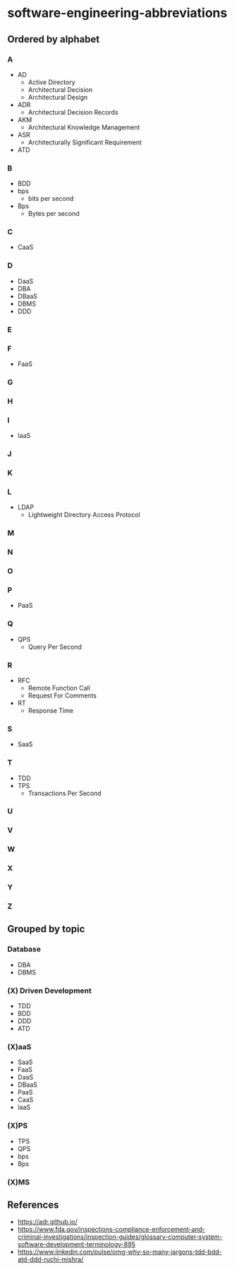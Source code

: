 # software-engineering-abbreviations

## Ordered by alphabet
### A
- AD
   - Active Directory
   - Architectural Decision
   - Architectural Design
- ADR 
   - Architectural Decision Records
- AKM
   - Architectural Knowledge Management
- ASR
   - Architecturally Significant Requirement
- ATD

### B
- BDD
- bps
   - bits per second
- Bps
   - Bytes per second

### C
- CaaS

### D
- DaaS
- DBA
- DBaaS
- DBMS
- DDD

### E
### F
- FaaS

### G
### H
### I
- IaaS

### J
### K
### L
- LDAP 
   - Lightweight Directory Access Protocol

### M
### N
### O
### P
- PaaS
### Q
- QPS
   - Query Per Second

### R
- RFC
   - Remote Function Call
   - Request For Comments
- RT
   - Response Time

### S
- SaaS

### T
- TDD
- TPS
   - Transactions Per Second

### U
### V
### W
### X
### Y
### Z

## Grouped by topic
### Database
- DBA
- DBMS

### (X) Driven Development
- TDD
- BDD
- DDD
- ATD

### (X)aaS
- SaaS
- FaaS
- DaaS
- DBaaS
- PaaS
- CaaS
- IaaS

### (X)PS
- TPS
- QPS
- bps
- Bps

### (X)MS

## References
- https://adr.github.io/
- https://www.fda.gov/inspections-compliance-enforcement-and-criminal-investigations/inspection-guides/glossary-computer-system-software-development-terminology-895
- https://www.linkedin.com/pulse/omg-why-so-many-jargons-tdd-bdd-atd-ddd-ruchi-mishra/
